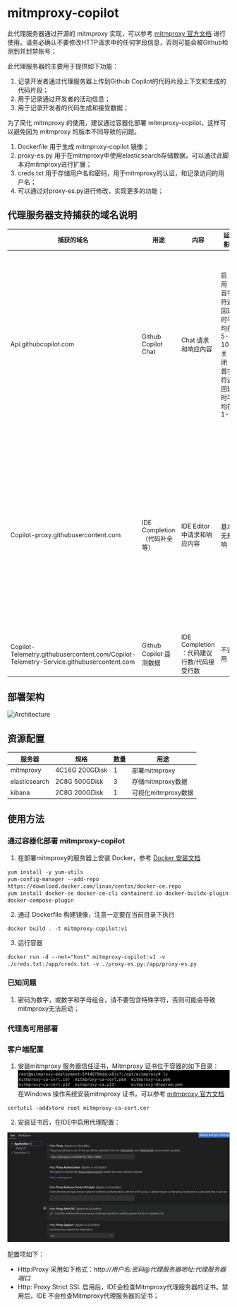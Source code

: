 # mitmproxy-copilot

此代理服务器通过开源的 mitmproxy 实现，可以参考 [mitmproxy 官方文档](https://docs.mitmproxy.org/stable/) 进行使用。请务必确认不要修改HTTP请求中的任何字段信息，否则可能会被Github检测到并封禁账号；

此代理服务器的主要用于提供如下功能：
1. 记录开发者通过代理服务器上传到Github Copilot的代码片段上下文和生成的代码片段；
2. 用于记录通过开发者的活动信息；
3. 用于记录开发者的代码生成和接受数据；


为了简化 mitmproxy 的使用，建议通过容器化部署 mitmproxy-copilot，这样可以避免因为 mitmproxy 的版本不同导致的问题。

1. Dockerfile 用于生成 mitmproxy-copilot 镜像；
2. proxy-es.py 用于在mitmproxy中使用elasticsearch存储数据，可以通过此脚本对mitmproxy进行扩展；
3. creds.txt 用于存储用户名和密码，用于mitmproxy的认证，和记录访问的用户名；
4. 可以通过对proxy-es.py进行修改，实现更多的功能；

## 代理服务器支持捕获的域名说明
| 捕获的域名 | 用途 | 内容 | 延时影响 | 说明 |
| --- | --- | --- | --- | --- |
| Api.githubcopilot.com| Github Copilot Chat | Chat 请求和响应内容 | 启用：首字符返回延时平均在5-10s；关闭：首字符返回延时平均在1-2s | 启用此URL流量捕获后，代理服务器会首先缓存Copilot Chat响应内容，等全部接收后，再转发给IDE，导致增加返回的延时；关闭此URL流量捕获后，代理服务器不会混存相应内容，透明转发给IDE，无法捕获请求和影响内容；|
| Copilot-proxy.githubusercontent.com | IDE Completion（代码补全等） | IDE Editor中请求和响应内容 | 基本无影响 | 启用此URL流量捕获后，代理服务器会首先缓存Copilot IDE Completion响应内容，等全部接收后，再转发给IDE，导致增加返回的延时；关闭此URL流量捕获后，代理服务器不会混存相应内容，透明转发给IDE，无法捕获请求和影响内容；|
| Copilot-Telemetry.githubusercontent.com/Copilot-Telemetry-Service.githubusercontent.com | Github Copilot 遥测数据 | IDE Completion ：代码建议行数/代码接受行数 | 不适用 | 当前不支持Copilot Chat 的遥测数据 |

## 部署架构

![Architecture](https://github.com/nickhou1983/mitmproxy-copilot/blob/main/image.png)

## 资源配置

| 服务器 | 规格 | 数量 | 用途 |
| --- | --- | --- | --- |
| mitmproxy | 4C16G 200GDisk | 1 | 部署mitmproxy
| elasticsearch | 2C8G 500GDisk | 3 | 存储mitmproxy数据
| kibana | 2C8G 200GDisk | 1 | 可视化mitmproxy数据



## 使用方法

### 通过容器化部署 mitmproxy-copilot

1. 在部署mitmproxy的服务器上安装 Docker，参考 [Docker 安装文档](https://docs.docker.com/get-docker/)
```
yum install -y yum-utils
yum-config-manager --add-repo https://download.docker.com/linux/centos/docker-ce.repo
yum install docker-ce docker-ce-cli containerd.io docker-buildx-plugin docker-compose-plugin
```
2. 通过 Dockerfile 构建镜像，注意一定要在当前目录下执行
```
docker build . -t mitmproxy-copilot:v1
```

3. 运行容器
```
docker run -d --net="host" mitmproxy-copilot:v1 -v ./creds.txt:/app/creds.txt -v ./proxy-es.py:/app/proxy-es.py
```
### 已知问题

1. 密码为数字，或数字和字母组合，请不要包含特殊字符，否则可能会导致mitmproxy无法启动；

### 代理高可用部署



### 客户端配置

1. 安装mitmproxy 服务器信任证书，Mitmproxy 证书位于容器的如下目录：
![alt text](1716267494806.png)
在Windows 操作系统安装mitmproxy 证书，可以参考 [mitmproxy 官方文档](https://docs.mitmproxy.org/stable/concepts-certificates/#installing-the-mitmproxy-ca-certificate-on-windows)
```
certutil -addstore root mitmproxy-ca-cert.cer
```

2. 安装证书后，在IDE中启用代理配置：

![alt text](image-1.png)

配置项如下：

* Http:Proxy 采用如下格式：*http://用户名:密码@代理服务器地址:代理服务器端口*
* Http: Proxy Strict SSL 启用后，IDE会检查Mitmproxy代理服务器的证书。禁用后，IDE 不会检查Mitmproxy代理服务器的证书；
